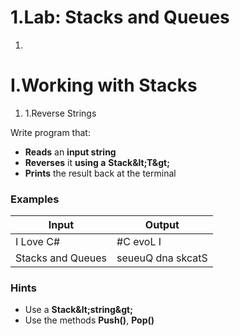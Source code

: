 ﻿# 1.Lab: Stacks and Queues

1.
# I.Working with Stacks

1. 1.Reverse Strings

Write program that:

- **Reads** an **input string**
- **Reverses** it **using a**  **Stack\&lt;T\&gt;**
- **Prints** the result back at the terminal

### Examples

| **Input** | **Output** |
| --- | --- |
| I Love C# | #C evoL I |
| Stacks and Queues | seueuQ dna skcatS |

### Hints

- Use a **Stack\&lt;string\&gt;**
- Use the methods **Push()**, **Pop()**


